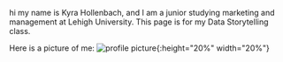 hi my name is Kyra Hollenbach, and I am a junior studying marketing and management at Lehigh University. This page is for my Data Storytelling class.

Here is a picture of me:
![profile picture](https://yt3.ggpht.com/ytc/AAUvwnhAuHaluCJCkhqPClH0iBP-fdu8vN2oNVY4mcNgDGg=s900-c-k-c0x00ffffff-no-rj){:height="20%" width="20%"}
